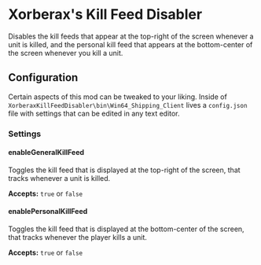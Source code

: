 # Xorberax's Kill Feed Disabler
Disables the kill feeds that appear at the top-right of the screen 
whenever a unit is killed, and the personal kill feed that appears at
the bottom-center of the screen whenever you kill a unit.

## Configuration
Certain aspects of this mod can be tweaked to your liking.
Inside of `XorberaxKillFeedDisabler\bin\Win64_Shipping_Client` lives a
`config.json` file with settings that can be edited in any text editor.

### Settings

#### enableGeneralKillFeed
Toggles the kill feed that is displayed at the top-right of the screen, 
that tracks whenever a unit is killed.

**Accepts:** `true` or `false`

#### enablePersonalKillFeed
Toggles the kill feed that is displayed at the bottom-center of the
screen, that tracks whenever the player kills a unit.

**Accepts:** `true` or `false`